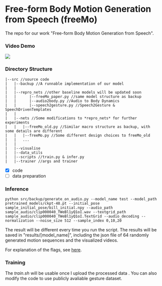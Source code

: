 # Free-form Body Motion Generation from Speech (freeMo)

The repo for our work "Free-form Body Motion Generation from Speech".

### Video Demo
[![](https://res.cloudinary.com/marcomontalbano/image/upload/v1639640143/video_to_markdown/images/youtube--Wb5VYqKX_x0-c05b58ac6eb4c4700831b2b3070cd403.jpg)](https://youtu.be/Wb5VYqKX_x0 "")

### Directory Structure

    |--src //source code
    |   |--backup //A runnable implementation of our model
    |   |
    |   |--repro_nets //other baseline models will be updated soon
    |   |      |--freeMo_paper.py //same model structure as backup
    |   |      |--audio2body.py //Audio to Body Dynamics
    |   |      |--speech2gesture.py //Speech2Gesture & SpeechDrivenTemplates
    |   |
    |   |--nets //Some modifications to *repro_nets* for further experiments
    |   |   |--freeMo_old.py //Similar macro structure as backup, with some details are different
    |   |   |--freeMo.py //Some different design choices to freeMo_old
    |   |   ...
    |   |
    |   |--visualise 
    |   |--data_utils
    |   |--scripts //train.py & infer.py
    |   |--trainer //args and trainer

- [x] code 
- [ ] data preparation

### Inference

    python src/backup/generate_on_audio.py --model_name test --model_path pretrained_models/ckpt-48.pt --initial_pose sample_initial_pose/bill_initial.npy --audio_path sample_audio/clip000040_TWeBl1yQ1oI.wav --textgrid_path sample_audio/clip000040_TWeBl1yQ1oI.TextGrid --audio_decoding --normalization --noise_size 512 --sample_index 0,10,20

The result will be different every time you run the script.
The results will be saved in "results/[model_name]", including the json file of 64 randomly generated motion sequences and the visualized videos. 

For explanation of the flags, see [here](src/backup/).

### Training
The *train.sh* will be usable once I upload the processed data . You can also modify the code to use publicly avaliable gesture dataset.
